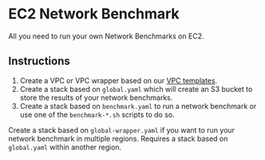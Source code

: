 # EC2 Network Benchmark

All you need to run your own Network Benchmarks on EC2.

## Instructions

1. Create a VPC or VPC wrapper based on our [VPC templates](http://templates.cloudonaut.io/en/stable/vpc/).
1. Create a stack based on `global.yaml` which will create an S3 bucket to store the results of your network benchmarks.
1. Create a stack based on `benchmark.yaml` to run a network benchmark or use one of the `benchmark-*.sh` scripts to do so.

Create a stack based on `global-wrapper.yaml` if you want to run your network benchmark in multiple regions. Requires a stack based on `global.yaml` within another region.
